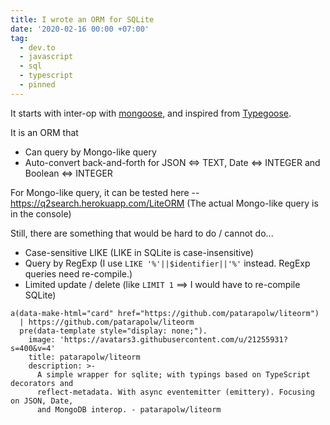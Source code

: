 ```yaml
---
title: I wrote an ORM for SQLite
date: '2020-02-16 00:00 +07:00'
tag:
  - dev.to
  - javascript
  - sql
  - typescript
  - pinned
---
```


It starts with inter-op with [mongoose](https://mongoosejs.com/), and inspired from [Typegoose](https://github.com/typegoose/typegoose).

It is an ORM that

- Can query by Mongo-like query
- Auto-convert back-and-forth for JSON \<=> TEXT, Date \<=> INTEGER and Boolean \<=> INTEGER

For Mongo-like query, it can be tested here -- <https://q2search.herokuapp.com/LiteORM> (The actual Mongo-like query is in the console)

<!-- excerpt_separator -->

Still, there are something that would be hard to do / cannot do...

- Case-sensitive LIKE (LIKE in SQLite is case-insensitive)
- Query by RegExp (I use `LIKE '%'||$identifier||'%'` instead. RegExp queries need re-compile.)
- Limited update / delete (like `LIMIT 1` ==> I would have to re-compile SQLite)

```pug parsed
a(data-make-html="card" href="https://github.com/patarapolw/liteorm")
  | https://github.com/patarapolw/liteorm
  pre(data-template style="display: none;").
    image: 'https://avatars3.githubusercontent.com/u/21255931?s=400&v=4'
    title: patarapolw/liteorm
    description: >-
      A simple wrapper for sqlite; with typings based on TypeScript decorators and
      reflect-metadata. With async eventemitter (emittery). Focusing on JSON, Date,
      and MongoDB interop. - patarapolw/liteorm
```
